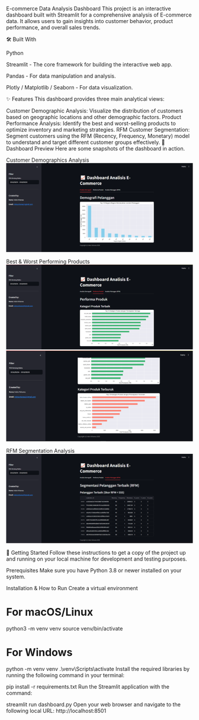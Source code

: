 E-commerce Data Analysis Dashboard
This project is an interactive dashboard built with Streamlit for a comprehensive analysis of E-commerce data. It allows users to gain insights into customer behavior, product performance, and overall sales trends.

🛠️ Built With

Python

Streamlit - The core framework for building the interactive web app.

Pandas - For data manipulation and analysis.

Plotly / Matplotlib / Seaborn - For data visualization.

✨ Features
This dashboard provides three main analytical views:

Customer Demographic Analysis: Visualize the distribution of customers based on geographic locations and other demographic factors.
Product Performance Analysis: Identify the best and worst-selling products to optimize inventory and marketing strategies.
RFM Customer Segmentation: Segment customers using the RFM (Recency, Frequency, Monetary) model to understand and target different customer groups effectively.
📸 Dashboard Preview
Here are some snapshots of the dashboard in action.

Customer Demographics Analysis
![demografi](./img/demografi.png)

Best & Worst Performing Products
![category1](./img/category1.png)
![category2](./img/category2.png)

RFM Segmentation Analysis
![rfm](./img/rfm.png)

🚀 Getting Started
Follow these instructions to get a copy of the project up and running on your local machine for development and testing purposes.

Prerequisites
Make sure you have Python 3.8 or newer installed on your system.

Installation & How to Run
Create a virtual environment 

# For macOS/Linux
python3 -m venv venv
source venv/bin/activate

# For Windows
python -m venv venv
.\venv\Scripts\activate
Install the required libraries by running the following command in your terminal:

pip install -r requirements.txt
Run the Streamlit application with the command:

streamlit run dashboard.py
Open your web browser and navigate to the following local URL:
http://localhost:8501
